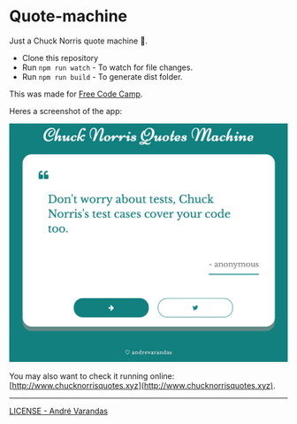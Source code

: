 # Quote-machine
Just a Chuck Norris quote machine 💪.

- Clone this repository
- Run `npm run watch` - To watch for file changes.
- Run `npm run build` - To generate dist folder.

This was made for [Free Code Camp](http://freecodecamp.com).

Heres a screenshot of the app:

![](screenshot.png)

You may also want to check it running online: [http://www.chucknorrisquotes.xyz](http://www.chucknorrisquotes.xyz).

---
[LICENSE - André Varandas](LICENSE)
